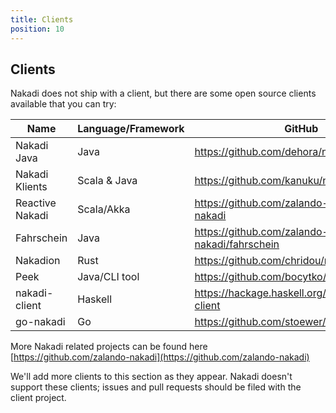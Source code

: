```yaml
---
title: Clients
position: 10
---
```


## Clients

Nakadi does not ship with a client, but there are some open source clients available that you can try:

| Name            | Language/Framework |  GitHub                                           |
|-----------------|--------------------|---------------------------------------------------|
| Nakadi Java     | Java               | https://github.com/dehora/nakadi-java             |
| Nakadi Klients  | Scala & Java       | https://github.com/kanuku/nakadi-klients          |
| Reactive Nakadi | Scala/Akka         | https://github.com/zalando-nakadi/reactive-nakadi |
| Fahrschein      | Java               | https://github.com/zalando-nakadi/fahrschein      |
| Nakadion        | Rust               | https://github.com/chridou/nakadion               |
| Peek            | Java/CLI tool      | https://github.com/bocytko/peek                   |
| nakadi-client   | Haskell            | https://hackage.haskell.org/package/nakadi-client |
| go-nakadi       | Go                 | https://github.com/stoewer/go-nakadi              |


More Nakadi related projects can be found here [https://github.com/zalando-nakadi](https://github.com/zalando-nakadi)

We'll add more clients to this section as they appear. Nakadi doesn't support these clients; issues and pull requests should be filed with the client project.
